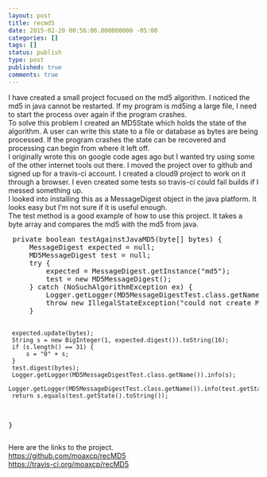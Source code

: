 ```yaml
---
layout: post
title: recmd5
date: 2015-02-20 00:56:06.000000000 -05:00
categories: []
tags: []
status: publish
type: post
published: true
comments: true
---
```

<div>I have created a small project focused on the md5 algorithm. I noticed the md5 in java cannot be restarted. If my program is md5ing a large file, I need to start the process over again if the program crashes.</div>
<div></div>
<div>To solve this problem I created an MD5State which holds the state of the algorithm. A user can write this state to a file or database as bytes are being processed. If the program crashes the state can be recovered and processing can begin from where it left off.</div>
<div></div>
<div>I originally wrote this on google code ages ago but I wanted try using some of the other internet tools out there. I moved the project over to github and signed up for a travis-ci account. I created a cloud9 project to work on it through a browser. I even created some tests so travis-ci could fail builds if I messed something up.</div>
<div>
<div></div>
<div>I looked into installing this as a MessageDigest object in the java platform. It looks easy but I'm not sure if it is useful enough.</div>
</div>
<div>The test method is a good example of how to use this project. It takes a byte array and compares the md5 with the md5 from java.</div>
<pre> private boolean testAgainstJavaMD5(byte[] bytes) {
     MessageDigest expected = null;
     MD5MessageDigest test = null;
     try {
         expected = MessageDigest.getInstance("md5");
         test = new MD5MessageDigest();
     } catch (NoSuchAlgorithmException ex) {
         Logger.getLogger(MD5MessageDigestTest.class.getName()).log(Level.SEVERE, null, ex);
         throw new IllegalStateException("could not create MessageDigest", ex);
     }

     expected.update(bytes);
     String s = new BigInteger(1, expected.digest()).toString(16);
     if (s.length() == 31) {
         s = "0" + s;
     }
     test.digest(bytes);
     Logger.getLogger(MD5MessageDigestTest.class.getName()).info(s);
     Logger.getLogger(MD5MessageDigestTest.class.getName()).info(test.getState().toString());
     return s.equals(test.getState().toString());
 }</pre>
<div></div>
<div>Here are the links to the project.</div>
<div></div>
<div><a href="https://github.com/moaxcp/recMD5" target="_blank">https://github.com/moaxcp/recMD5</a></div>
<div><a href="https://travis-ci.org/moaxcp/recMD5" target="_blank">https://travis-ci.org/moaxcp/recMD5</a></div>

